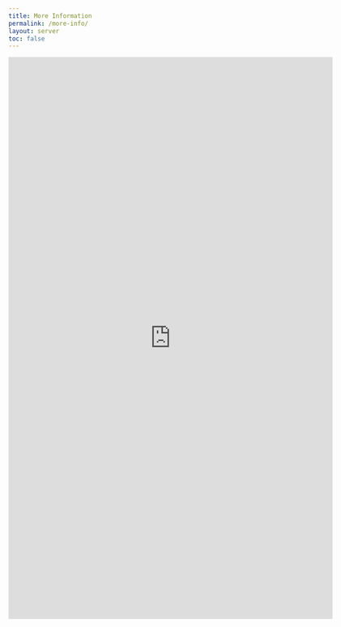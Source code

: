 ```yaml
---
title: More Information
permalink: /more-info/
layout: server
toc: false
---
```


<iframe src="https://docs.google.com/forms/d/e/1FAIpQLSeWunY1n3wah-Dblf6rzkNIOeO1bbUmDrC2kDPu2GXDsVgu6g/viewform?embedded=true" width="640" height="1110" frameborder="0" marginheight="0" marginwidth="0">Loading…</iframe>